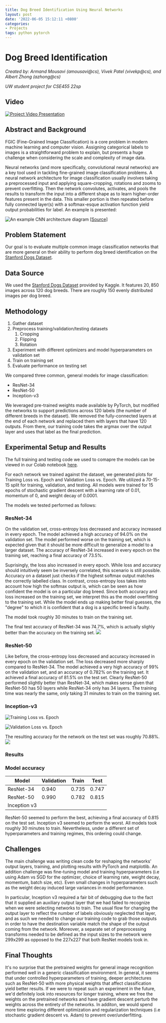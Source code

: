 ```yaml
---
title: Dog Breed Identification Using Neural Networks
layout: post
date: '2022-06-05 15:12:11 +0800'
categories:
- Projects
tags: python pytorch
---
```



# Dog Breed Identification

*Created by: Armand Mousavi (amousavi@cs), Vivek Patel (vivekp@cs), and Albert Zhong (azhong@cs)*

*UW student project for CSE455 22sp*

## Video

[![Project Video Presentation](http://img.youtube.com/vi/pWN0kjnHRRs/0.jpg)](https://youtu.be/pWN0kjnHRRs "Video")

## Abstract and Background

FGIC (Fine-Grained Image Classification) is a core problem in modern machine learning and computer vision. Assigning categorical labels to images is a straightforward problem to explain, but presents a huge challenge when considering the scale and complexity of image data.

Neural networks (and more specifically, convolutional neural networks) are a key tool used in tackling fine-grained image classification problems. A neural network architecture for image classification usually involves taking a preprocessed input and applying square-cropping, rotations and zooms to prevent overfitting. Then the network convolutes, activates, and pools the results to transform the input into a different shape as to learn higher-order features present in the data. This smaller portion is then repeated  before fully connected layer(s) with a softmax-esque activation function yield output probabilities for label. An example is presented:

![An example CNN architecture diagram](https://www.researchgate.net/publication/322848501/figure/fig2/AS:589054651420677@1517452981243/CNN-architecture-used-to-perform-image-classification-Ant-specimen-photograph-by-April.png)
[[Source]](https://www.researchgate.net/figure/CNN-architecture-used-to-perform-image-classification-Ant-specimen-photograph-by-April_fig2_322848501)

## Problem Statement

Our goal is to evaluate multiple common image classification networks that are more general on their ability to perform dog breed identification on the [Stanford Dogs Dataset](http://vision.stanford.edu/aditya86/ImageNetDogs/).

## Data Source
We used the [Stanford Dogs Dataset](http://vision.stanford.edu/aditya86/ImageNetDogs/) provided by Kaggle. It features $20,850$ images across $120$ dog breeds. There are roughly $150$ evenly distributed images per dog breed.

## Methodology
1. Gather dataset
2. Preprocess training/validation/testing datasets
    1. Cropping
    2. Flipping
    3. Rotation
3. Experiment with different optimizers and model hyperparameters on validation set
3. Train on training set
4. Evaluate performance on testing set

We compared three common, general models for image classification:
* ResNet-34
* ResNet-50
* Inception-v3

We leveraged pre-trained weights made available by PyTorch, but modified the networks to support predictions across 120 labels (the number of different breeds in the dataset). We removed the fully-connected layers at the end of each network and replaced them with layers that have 120 outputs. From there, our training code takes the argmax over the output layer and uses that label as the final prediction.

## Experimental Setup and Results

The full training and testing code we used to comapre the models can be viewed in our Colab notebook [here](https://colab.research.google.com/drive/1n4Donev0PE45W8-coGbfZ-s5n1rdc0x8?usp=sharing).

For each network we trained against the dataset, we generated plots for Training Loss vs. Epoch and Validation Loss vs. Epoch. We utilized a 70-15-15 split for training, validation, and testing. All models were trained for 15 epochs of stochastic gradient descent with a learning rate of 0.01, momentum of 0, and weight decay of 0.0001.

The models we tested performed as follows:

### ResNet-34

On the validation set, cross-entropy loss decreased and accuracy increased in every epoch. The model achieved a high accuracy of $94.0\%$ on the validation set. The model performed worse on the training set, which is expected given that it should be more difficult to generalize a model to a larger dataset. The accuracy of ResNet-34 increased in every epoch on the training set, reaching a final accuracy of $73.5\%$. 

Suprisingly, the loss also increased in every epoch. While loss and accuracy should intuitively seem be inversely correlated, this scenario is still possible. Accuracy on a dataset just checks if the highest softmax output matches the correctly labelled class. In contrast, cross-entropy loss takes into account how high the softmax output is, which can be seen as how confident the model is on a particular dog breed. Since both accuracy and loss increased on the training set, we interpret this as the model overfitting to the training set. While the model ends up making better final guesses, the "degree" to which it is confident that a dog is a specific breed is faulty.

The model took roughly $30$ minutes to train on the training set.

The final test accuracy of ResNet-34 was $74.7\%$, which is actually slighly better than the accuracy on the training set.
![](https://github.com/albert-zhong/dog-breed-identification/blob/main/Resnet-34%20Accuracy.png?raw=true)

### ResNet-50

Like before, the cross-entropy loss decreased and accuracy increased in every epoch on the validation set. The loss decreased more sharply compared to ResNet-34. The model achieved a very high accuracy of $99\%$ on the validation set, and an accuracy of $0.782\%$ on the training set. It achieved a final accuracy of $81.5\%$ on the test set. Clearly ResNet-50 performed slightly better than ResNet-34, which makes sense given that ResNet-50 has 50 layers while ResNet-34 only has 34 layers. The training time was nearly the same, only taking $31$ minutes to train on the training set.

### Inception-v3
![Training Loss vs. Epoch](https://github.com/albert-zhong/dog-breed-identification/blob/main/Training%20Loss%20vs%20Epoch%20-%20Modified%20Inception-v3.png?raw=true)

![Validation Loss vs. Epoch](https://github.com/albert-zhong/dog-breed-identification/blob/main/Validation%20Loss%20vs%20Epoch%20-%20Modified%20Inception-v3.png?raw=true)

The resulting accuracy for the network on the test set was roughly 70.88%.
![](https://github.com/albert-zhong/dog-breed-identification/blob/main/Incepton-v3%20Accuracy.png?raw=true)

### Results

### Model accuracy
| Model        | Validation | Train | Test  |
|--------------|------------|-------|-------|
| ResNet-34    | 0.940      | 0.735 | 0.747 |
| ResNet-50    | 0.990      | 0.782 | 0.815 |
| Inception v3 |            |       |       |

ResNet-50 seemed to perform the best, achieving a final accuracy of $0.815$ on the test set. Inception v3 seemed to perform the worst. All models took roughly $30$ minutes to train. Nevertheless, under a different set of hyperparameters and training regimes, this ordering could change.

## Challenges
The main challenge was writing clean code for reshaping the networks' output layers, training, and plotting results with PyTorch and matplotlib.  An addition challenge was fine-tuning model and training hyperparameters (i.e using Adam vs SGD for the optimizer, choice of learning rate, weight decay, momentum, batch size, etc). Even small changes in hyperparameters such as the weight decay induced large variances in model performance.

In particular, Inception v3 required a fair bit of debugging due to the fact that it supplied an auxiliary output layer that we had failed to recognize when we were selecting networks to train. The usual flow for changing the output layer to reflect the number of labels obviously neglected that layer, and as such we needed to change our training code to grab those outputs in order to have the destination variable match the shape of the output coming from the network. Moreover, a separate set of preprocessing transforms needed to be defined as the input sizes to the network were 299x299 as opposed to the 227x227 that both ResNet models took in.

## Final Thoughts
It's no surprise that the pretrained weights for general image recognition performed well in a generic classification environment. In general, it seems that under controlled hyperparameters of training, deeper architectures such as ResNet-50 with more physical weights that affect classification yield better results. If we were to repeat such an experiment in the future, we'd definitely look into resources for longer training, where we free the weights on the pretrained networks and have gradient descent perturb the weights across the entirety of the networks. In additon, we would spend more time exploring different optimization and regularization techniques (i.e stochastic gradient descent vs. Adam) to prevent over/underfitting.